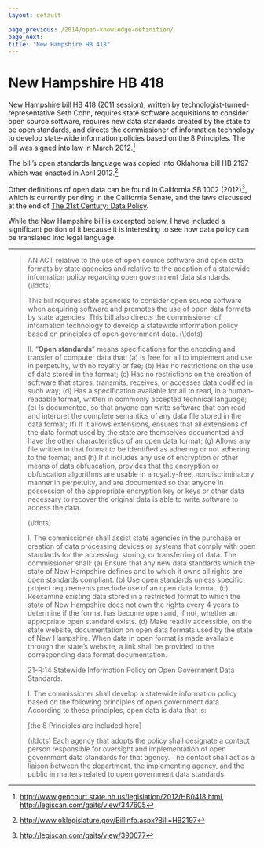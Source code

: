```yaml
---
layout: default

page_previous: /2014/open-knowledge-definition/
page_next: 
title: "New Hampshire HB 418"
---
```

New Hampshire HB 418
====================

New Hampshire bill HB 418 (2011 session), written by technologist-turned-representative Seth Cohn, requires state software acquisitions to consider open source software, requires new data standards created by the state to be open standards, and directs the commissioner of information technology to develop state-wide information policies based on the 8 Principles. The bill was signed into law in March 2012.[^1]

The bill’s open standards language was copied into Oklahoma bill HB 2197 which was enacted in April 2012.[^2]

Other definitions of open data can be found in California SB 1002 (2012)[^3], which is currently pending in the California Senate, and the laws discussed at the end of [The 21st Century: Data Policy](/2014/the-21st-century-data-policy/).

While the New Hampshire bill is excerpted below, I have included a significant portion of it because it is interesting to see how data policy can be translated into legal language.

* * * * *

> AN ACT relative to the use of open source software and open data formats by state agencies and relative to the adoption of a statewide information policy regarding open government data standards. \(\ldots\)
>
> This bill requires state agencies to consider open source software when acquiring software and promotes the use of open data formats by state agencies. This bill also directs the commissioner of information technology to develop a statewide information policy based on principles of open government data. \(\ldots\)
>
> II. “**Open standards**” means specifications for the encoding and transfer of computer data that: (a) Is free for all to implement and use in perpetuity, with no royalty or fee; (b) Has no restrictions on the use of data stored in the format; (c) Has no restrictions on the creation of software that stores, transmits, receives, or accesses data codified in such way; (d) Has a specification available for all to read, in a human-readable format, written in commonly accepted technical language; (e) Is documented, so that anyone can write software that can read and interpret the complete semantics of any data file stored in the data format; (f) If it allows extensions, ensures that all extensions of the data format used by the state are themselves documented and have the other characteristics of an open data format; (g) Allows any file written in that format to be identified as adhering or not adhering to the format; and (h) If it includes any use of encryption or other means of data obfuscation, provides that the encryption or obfuscation algorithms are usable in a royalty-free, nondiscriminatory manner in perpetuity, and are documented so that anyone in possession of the appropriate encryption key or keys or other data necessary to recover the original data is able to write software to access the data.
>
> \(\ldots\)
>
> I. The commissioner shall assist state agencies in the purchase or creation of data processing devices or systems that comply with open standards for the accessing, storing, or transferring of data. The commissioner shall: (a) Ensure that any new data standards which the state of New Hampshire defines and to which it owns all rights are open standards compliant. (b) Use open standards unless specific project requirements preclude use of an open data format. (c) Reexamine existing data stored in a restricted format to which the state of New Hampshire does not own the rights every 4 years to determine if the format has become open and, if not, whether an appropriate open standard exists. (d) Make readily accessible, on the state website, documentation on open data formats used by the state of New Hampshire. When data in open format is made available through the state’s website, a link shall be provided to the corresponding data format documentation.
>
> 21-R:14 Statewide Information Policy on Open Government Data Standards.
>
> I. The commissioner shall develop a statewide information policy based on the following principles of open government data. According to these principles, open data is data that is:
>
> [the 8 Principles are included here]
>
> \(\ldots\) Each agency that adopts the policy shall designate a contact person responsible for oversight and implementation of open government data standards for that agency. The contact shall act as a liaison between the department, the implementing agency, and the public in matters related to open government data standards.

[^1]: <http://www.gencourt.state.nh.us/legislation/2012/HB0418.html>, <http://legiscan.com/gaits/view/347605>

[^2]: <http://www.oklegislature.gov/BillInfo.aspx?Bill=HB2197>

[^3]: <http://legiscan.com/gaits/view/390077>


